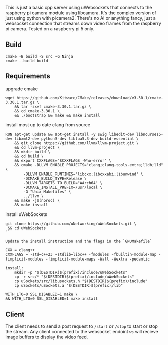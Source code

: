 This is just a basic cpp server using uWebsockets that connects to the raspberry pi camera module using libcamera. It's the complex version of just using python with picamera2. There's no AI or anything fancy, just a websocket connection that streams down video frames from the raspberry pi camera. Tested on a raspberry pi 5 only.

## Build

```
cmake -B build -S src -G Ninja
cmake --build build
```

## Requirements

upgrade cmake

```
wget https://github.com/Kitware/CMake/releases/download/v3.30.1/cmake-3.30.1.tar.gz \
    && tar -zxvf cmake-3.30.1.tar.gz \ 
    && cd cmake-3.30.1 \
    && ./bootstrap && make && make install 
```

install most up to date clang from source

```
RUN apt-get update && apt-get install -y swig libedit-dev libncurses5-dev libxml2-dev python3-dev liblua5.3-dev build-essential \
    && git clone https://github.com/llvm/llvm-project.git \
    && cd llvm-project \
    && mkdir build \
    && cd build \
    && export CXXFLAGS="$CXXFLAGS -Wno-error" \
    && cmake -DLLVM_ENABLE_PROJECTS="clang;clang-tools-extra;lldb;lld" \
        -DLLVM_ENABLE_RUNTIMES="libcxx;libcxxabi;libunwind" \
        -DCMAKE_BUILD_TYPE=Release \
        -DLLVM_TARGETS_TO_BUILD="AArch64" \
        -DCMAKE_INSTALL_PREFIX=/usr/local \
        -G "Unix Makefiles" \
        ../llvm \
    && make -j$(nproc) \
    && make install
```

install uWebSockets

```
git clone https://github.com/uNetworking/uWebSockets.git \
 && cd uWebSockets 
``

Update the install instruction and the flags in the `GNUMakefile`

CXX = clang++
CXXFLAGS = -std=c++23 -stdlib=libc++ -fmodules -fbuiltin-module-map -fimplicit-modules -fimplicit-module-maps -Wall -Wextra -pedantic

install:
	mkdir -p "$(DESTDIR)$(prefix)/include/uWebSockets"
	cp -r src/* "$(DESTDIR)$(prefix)/include/uWebSockets"
	cp uSockets/src/libusockets.h "$(DESTDIR)$(prefix)/include"
	cp uSockets/uSockets.a "$(DESTDIR)$(prefix)/lib"
```

```
WITH_LTO=0 SSL_DISABLED=1 make \
&& WITH_LTO=0 SSL_DISABLED=1 make install
```

## Client

The client needs to send a post request to `/start` or `/stop` to start or stop the stream. Any client connected to the websocket endoint `ws` will recieve image buffers to display the video feed.
